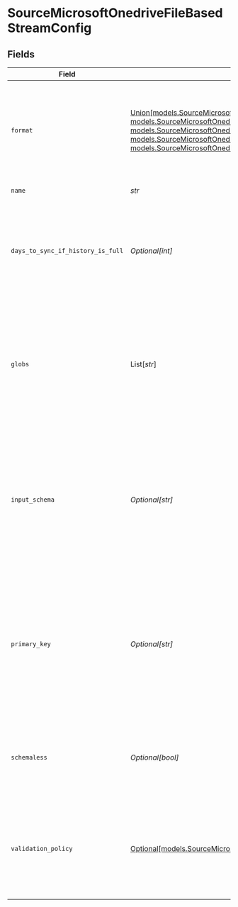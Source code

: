 # SourceMicrosoftOnedriveFileBasedStreamConfig


## Fields

| Field                                                                                                                                                                                                                                                                                            | Type                                                                                                                                                                                                                                                                                             | Required                                                                                                                                                                                                                                                                                         | Description                                                                                                                                                                                                                                                                                      |
| ------------------------------------------------------------------------------------------------------------------------------------------------------------------------------------------------------------------------------------------------------------------------------------------------ | ------------------------------------------------------------------------------------------------------------------------------------------------------------------------------------------------------------------------------------------------------------------------------------------------ | ------------------------------------------------------------------------------------------------------------------------------------------------------------------------------------------------------------------------------------------------------------------------------------------------ | ------------------------------------------------------------------------------------------------------------------------------------------------------------------------------------------------------------------------------------------------------------------------------------------------ |
| `format`                                                                                                                                                                                                                                                                                         | [Union[models.SourceMicrosoftOnedriveAvroFormat, models.SourceMicrosoftOnedriveCSVFormat, models.SourceMicrosoftOnedriveJsonlFormat, models.SourceMicrosoftOnedriveParquetFormat, models.SourceMicrosoftOnedriveDocumentFileTypeFormatExperimental]](../models/sourcemicrosoftonedriveformat.md) | :heavy_check_mark:                                                                                                                                                                                                                                                                               | The configuration options that are used to alter how to read incoming files that deviate from the standard formatting.                                                                                                                                                                           |
| `name`                                                                                                                                                                                                                                                                                           | *str*                                                                                                                                                                                                                                                                                            | :heavy_check_mark:                                                                                                                                                                                                                                                                               | The name of the stream.                                                                                                                                                                                                                                                                          |
| `days_to_sync_if_history_is_full`                                                                                                                                                                                                                                                                | *Optional[int]*                                                                                                                                                                                                                                                                                  | :heavy_minus_sign:                                                                                                                                                                                                                                                                               | When the state history of the file store is full, syncs will only read files that were last modified in the provided day range.                                                                                                                                                                  |
| `globs`                                                                                                                                                                                                                                                                                          | List[*str*]                                                                                                                                                                                                                                                                                      | :heavy_minus_sign:                                                                                                                                                                                                                                                                               | The pattern used to specify which files should be selected from the file system. For more information on glob pattern matching look <a href="https://en.wikipedia.org/wiki/Glob_(programming)">here</a>.                                                                                         |
| `input_schema`                                                                                                                                                                                                                                                                                   | *Optional[str]*                                                                                                                                                                                                                                                                                  | :heavy_minus_sign:                                                                                                                                                                                                                                                                               | The schema that will be used to validate records extracted from the file. This will override the stream schema that is auto-detected from incoming files.                                                                                                                                        |
| `primary_key`                                                                                                                                                                                                                                                                                    | *Optional[str]*                                                                                                                                                                                                                                                                                  | :heavy_minus_sign:                                                                                                                                                                                                                                                                               | The column or columns (for a composite key) that serves as the unique identifier of a record. If empty, the primary key will default to the parser's default primary key.                                                                                                                        |
| `schemaless`                                                                                                                                                                                                                                                                                     | *Optional[bool]*                                                                                                                                                                                                                                                                                 | :heavy_minus_sign:                                                                                                                                                                                                                                                                               | When enabled, syncs will not validate or structure records against the stream's schema.                                                                                                                                                                                                          |
| `validation_policy`                                                                                                                                                                                                                                                                              | [Optional[models.SourceMicrosoftOnedriveValidationPolicy]](../models/sourcemicrosoftonedrivevalidationpolicy.md)                                                                                                                                                                                 | :heavy_minus_sign:                                                                                                                                                                                                                                                                               | The name of the validation policy that dictates sync behavior when a record does not adhere to the stream schema.                                                                                                                                                                                |